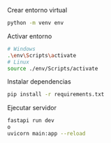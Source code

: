 Crear entorno virtual

```bash
python -m venv env
```

Activar entorno

```bash
# Windows
.\env\Scripts\activate
# Linux
source ./env/Scripts/activate
```

Instalar dependencias

```bash
pip install -r requirements.txt
```

Ejecutar servidor

```bash
fastapi run dev
o
uvicorn main:app --reload
```